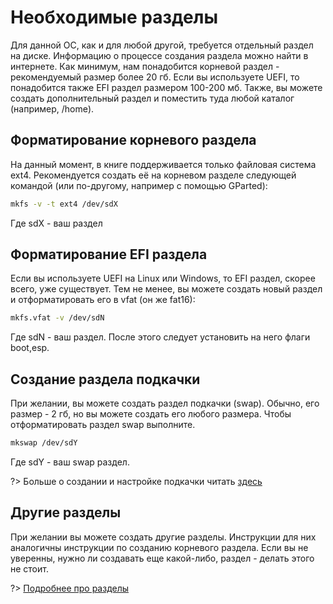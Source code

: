 # Необходимые разделы
Для данной ОС, как и для любой другой, требуется отдельный раздел на диске.
Информацию о процессе создания раздела можно найти в интернете.
Как минимум, нам понадобится корневой раздел - рекомендуемый размер более 20 гб.
Если вы используете UEFI, то понадобится также EFI раздел размером 100-200 мб.
Также, вы можете создать дополнительный раздел и поместить туда любой каталог (например, /home).
## Форматирование корневого раздела
На данный момент, в книге поддерживается только файловая система ext4.
Рекомендуется создать её на корневом разделе следующей командой (или по-другому, например с помощью GParted): 
```bash
mkfs -v -t ext4 /dev/sdX
```
Где sdX - ваш раздел
  
## Форматирование EFI раздела
Если вы используете UEFI на Linux или Windows, то EFI раздел, скорее всего, уже существует.
Тем не менее, вы можете создать новый раздел и отформатировать его в vfat (он же fat16):
```bash
mkfs.vfat -v /dev/sdN
```
Где  sdN - ваш раздел.
После этого следует установить на него флаги boot,esp.

## Создание раздела подкачки

При желании, вы можете создать раздел подкачки (swap).
Обычно, его размер - 2 гб, но вы можете создать его любого размера.
Чтобы отформатировать раздел swap выполните.

```bash
mkswap /dev/sdY
```
Где sdY - ваш swap раздел.

?> Больше о создании и настройке подкачки читать [здесь](additional/swap.md)


## Другие разделы
При желании вы можете создать другие разделы. Инструкции для них аналогичны инструкции по созданию корневого раздела.
Если вы не уверенны, нужно ли создавать еще какой-либо, раздел - делать этого не стоит.

?> [Подробнее про разделы](additional/partitions_calalogs?id=Типы-разделов)
